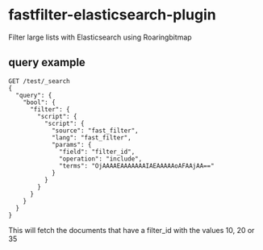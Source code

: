 # fastfilter-elasticsearch-plugin
Filter large lists with Elasticsearch using Roaringbitmap

## query example
```
GET /test/_search
{
  "query": {
    "bool": {
      "filter": {
        "script": {
          "script": {
            "source": "fast_filter",
            "lang": "fast_filter",
            "params": {
              "field": "filter_id",
              "operation": "include",
              "terms": "OjAAAAEAAAAAAAIAEAAAAAoAFAAjAA=="
            }
          }
        }
      }
    }
  }
}
```
This will fetch the documents that have a filter_id with the values 10, 20 or 35
